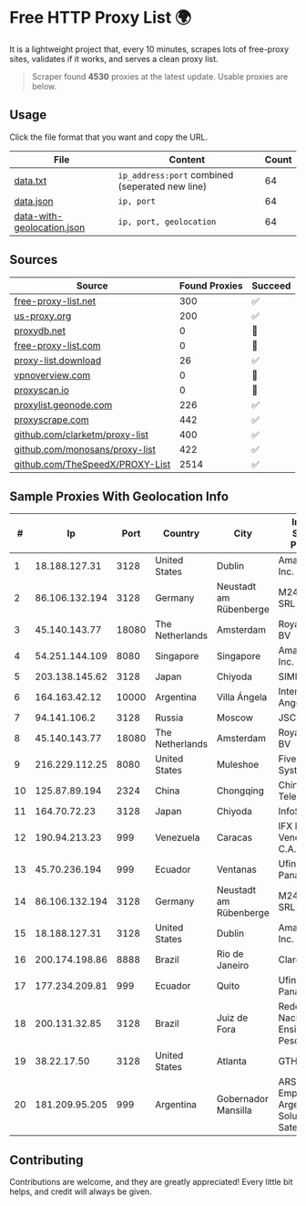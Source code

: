 
# Free HTTP Proxy List 🌍

It is a lightweight project that, every 10 minutes, scrapes lots of free-proxy sites, validates if it works, and serves a clean proxy list.


> Scraper found **4530** proxies at the latest update. Usable proxies are below.

## Usage

Click the file format that you want and copy the URL.


|File|Content|Count|
|----|-------|-----|
|[data.txt](https://raw.githubusercontent.com/themiralay/Proxy-List-World/master/data.txt)|`ip_address:port` combined (seperated new line)|64|
|[data.json](https://raw.githubusercontent.com/themiralay/Proxy-List-World/master/data.json)|`ip, port`|64|
|[data-with-geolocation.json](https://raw.githubusercontent.com/themiralay/Proxy-List-World/master/data-with-geolocation.json)|`ip, port, geolocation`|64|

## Sources

|Source|Found Proxies|Succeed|
|------|-------------|-------|
|[free-proxy-list.net](https://free-proxy-list.net)|300|✅|
|[us-proxy.org](https://www.us-proxy.org)|200|✅|
|[proxydb.net](http://proxydb.net)|0|🚫|
|[free-proxy-list.com](https://free-proxy-list.com/?page=&port=&type%5B%5D=http&type%5B%5D=https&up_time=0&search=Search)|0|🚫|
|[proxy-list.download](https://www.proxy-list.download/HTTP)|26|✅|
|[vpnoverview.com](https://vpnoverview.com/privacy/anonymous-browsing/free-proxy-servers)|0|🚫|
|[proxyscan.io](https://www.proxyscan.io)|0|🚫|
|[proxylist.geonode.com](https://proxylist.geonode.com/api/proxy-list?limit=300&page=1&sort_by=lastChecked&sort_type=desc&protocols=http,https)|226|✅|
|[proxyscrape.com](https://api.proxyscrape.com/v2/?request=displayproxies&protocol=http&timeout=10000&country=all&ssl=all&anonymity=all)|442|✅|
|[github.com/clarketm/proxy-list](https://raw.githubusercontent.com/clarketm/proxy-list/master/proxy-list-raw.txt)|400|✅|
|[github.com/monosans/proxy-list](https://raw.githubusercontent.com/monosans/proxy-list/main/proxies/http.txt)|422|✅|
|[github.com/TheSpeedX/PROXY-List](https://raw.githubusercontent.com/TheSpeedX/PROXY-List/master/http.txt)|2514|✅|


## Sample Proxies With Geolocation Info

|#|Ip|Port|Country|City|Internet Service Provider|
|-|--|----|-------|----|-------------------------|
|1|18.188.127.31|3128|United States|Dublin|Amazon.com, Inc.|
|2|86.106.132.194|3128|Germany|Neustadt am Rübenberge|M247 Europe SRL|
|3|45.140.143.77|18080|The Netherlands|Amsterdam|RoyaleHosting BV|
|4|54.251.144.109|8080|Singapore|Singapore|Amazon.com, Inc.|
|5|203.138.145.62|3128|Japan|Chiyoda|SIMPLEIA|
|6|164.163.42.12|10000|Argentina|Villa Ángela|Interret Villa Angela SRL|
|7|94.141.106.2|3128|Russia|Moscow|JSC Mastertel|
|8|45.140.143.77|18080|The Netherlands|Amsterdam|RoyaleHosting BV|
|9|216.229.112.25|8080|United States|Muleshoe|Five Area Systems, LLC|
|10|125.87.89.194|2324|China|Chongqing|China Telecom|
|11|164.70.72.23|3128|Japan|Chiyoda|InfoSphere|
|12|190.94.213.23|999|Venezuela|Caracas|IFX Networks Venezuela C.A.|
|13|45.70.236.194|999|Ecuador|Ventanas|Ufinet Panama S.A.|
|14|86.106.132.194|3128|Germany|Neustadt am Rübenberge|M247 Europe SRL|
|15|18.188.127.31|3128|United States|Dublin|Amazon.com, Inc.|
|16|200.174.198.86|8888|Brazil|Rio de Janeiro|Claro S.A|
|17|177.234.209.81|999|Ecuador|Quito|Ufinet Panama S.A.|
|18|200.131.32.85|3128|Brazil|Juiz de Fora|Rede Nacional de Ensino e Pesquisa|
|19|38.22.17.50|3128|United States|Atlanta|GTHost|
|20|181.209.95.205|999|Argentina|Gobernador Mansilla|ARSAT - Empresa Argentina de Soluciones Satelitales S.A|



## Contributing

Contributions are welcome, and they are greatly appreciated! Every
little bit helps, and credit will always be given.

